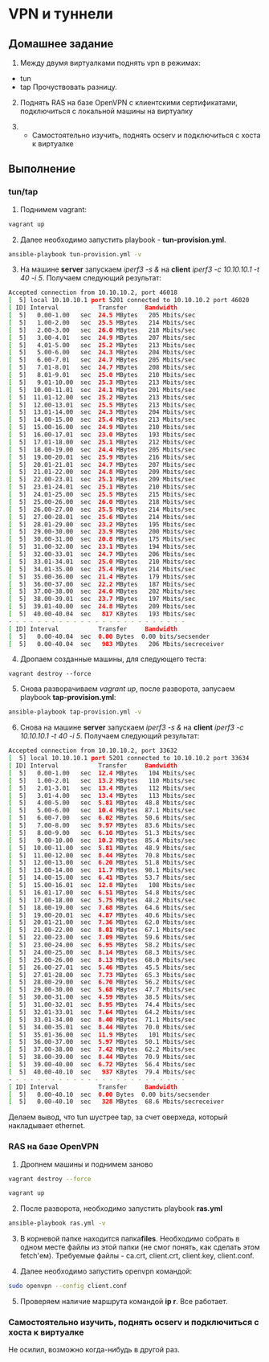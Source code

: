 # VPN и туннели

## Домашнее задание

1. Между двумя виртуалками поднять vpn в режимах:

- tun
- tap
Прочуствовать разницу.

2. Поднять RAS на базе OpenVPN с клиентскими сертификатами, подключиться с локальной машины на виртуалку

3. * Самостоятельно изучить, поднять ocserv и подключиться с хоста к виртуалке

## Выполнение

### tun/tap

1. Поднимем vagrant:

```bash
vagrant up
```

2. Далее необходимо запустить playbook - **tun-provision.yml**. 

```bash
ansible-playbook tun-provision.yml -v
```

3. На машине **server** запускаем *iperf3 -s &* на **client** *iperf3 -c 10.10.10.1 -t 40 -i 5*. Получаем следующий результат:

```bash
Accepted connection from 10.10.10.2, port 46018
[  5] local 10.10.10.1 port 5201 connected to 10.10.10.2 port 46020
[ ID] Interval           Transfer     Bandwidth
[  5]   0.00-1.00   sec  24.5 MBytes   205 Mbits/sec
[  5]   1.00-2.00   sec  25.5 MBytes   214 Mbits/sec
[  5]   2.00-3.00   sec  26.0 MBytes   218 Mbits/sec
[  5]   3.00-4.01   sec  24.9 MBytes   207 Mbits/sec
[  5]   4.01-5.00   sec  25.2 MBytes   213 Mbits/sec
[  5]   5.00-6.00   sec  24.3 MBytes   204 Mbits/sec
[  5]   6.00-7.01   sec  24.7 MBytes   205 Mbits/sec
[  5]   7.01-8.01   sec  24.7 MBytes   208 Mbits/sec
[  5]   8.01-9.01   sec  25.0 MBytes   210 Mbits/sec
[  5]   9.01-10.00  sec  25.3 MBytes   213 Mbits/sec
[  5]  10.00-11.01  sec  24.1 MBytes   201 Mbits/sec
[  5]  11.01-12.00  sec  25.2 MBytes   213 Mbits/sec
[  5]  12.00-13.01  sec  25.5 MBytes   213 Mbits/sec
[  5]  13.01-14.00  sec  24.3 MBytes   204 Mbits/sec
[  5]  14.00-15.00  sec  25.4 MBytes   213 Mbits/sec
[  5]  15.00-16.00  sec  24.9 MBytes   210 Mbits/sec
[  5]  16.00-17.01  sec  23.0 MBytes   193 Mbits/sec
[  5]  17.01-18.00  sec  25.1 MBytes   212 Mbits/sec
[  5]  18.00-19.00  sec  24.4 MBytes   205 Mbits/sec
[  5]  19.00-20.01  sec  25.9 MBytes   216 Mbits/sec
[  5]  20.01-21.01  sec  24.7 MBytes   207 Mbits/sec
[  5]  21.01-22.00  sec  24.8 MBytes   209 Mbits/sec
[  5]  22.00-23.01  sec  25.1 MBytes   209 Mbits/sec
[  5]  23.01-24.01  sec  25.1 MBytes   210 Mbits/sec
[  5]  24.01-25.00  sec  25.5 MBytes   215 Mbits/sec
[  5]  25.00-26.00  sec  26.0 MBytes   218 Mbits/sec
[  5]  26.00-27.00  sec  25.5 MBytes   214 Mbits/sec
[  5]  27.00-28.01  sec  25.6 MBytes   214 Mbits/sec
[  5]  28.01-29.00  sec  23.2 MBytes   195 Mbits/sec
[  5]  29.00-30.00  sec  23.9 MBytes   200 Mbits/sec
[  5]  30.00-31.00  sec  20.8 MBytes   175 Mbits/sec
[  5]  31.00-32.00  sec  23.1 MBytes   194 Mbits/sec
[  5]  32.00-33.01  sec  24.7 MBytes   206 Mbits/sec
[  5]  33.01-34.01  sec  25.0 MBytes   210 Mbits/sec
[  5]  34.01-35.00  sec  25.4 MBytes   214 Mbits/sec
[  5]  35.00-36.00  sec  21.4 MBytes   179 Mbits/sec
[  5]  36.00-37.00  sec  22.2 MBytes   187 Mbits/sec
[  5]  37.00-38.00  sec  24.0 MBytes   202 Mbits/sec
[  5]  38.00-39.01  sec  23.7 MBytes   197 Mbits/sec
[  5]  39.01-40.00  sec  24.8 MBytes   209 Mbits/sec
[  5]  40.00-40.04  sec   817 KBytes   193 Mbits/sec
- - - - - - - - - - - - - - - - - - - - - - - - -
[ ID] Interval           Transfer     Bandwidth
[  5]   0.00-40.04  sec  0.00 Bytes  0.00 bits/secsender
[  5]   0.00-40.04  sec   983 MBytes   206 Mbits/secreceiver
```

4. Дропаем созданные машины, для следующего теста:

```
vagrant destroy --force
```

5. Снова разворачиваем *vagrant up*, после разворота, запусаем playbook **tap-provision.yml**:

```bash
ansible-playbook tap-provision.yml -v
```

6. Снова на машине **server** запускаем *iperf3 -s &* на **client** *iperf3 -c 10.10.10.1 -t 40 -i 5*. Получаем следующий результат:

```bash
Accepted connection from 10.10.10.2, port 33632
[  5] local 10.10.10.1 port 5201 connected to 10.10.10.2 port 33634
[ ID] Interval           Transfer     Bandwidth
[  5]   0.00-1.00   sec  12.4 MBytes   104 Mbits/sec
[  5]   1.00-2.01   sec  13.2 MBytes   110 Mbits/sec
[  5]   2.01-3.01   sec  13.4 MBytes   112 Mbits/sec
[  5]   3.01-4.00   sec  13.4 MBytes   113 Mbits/sec
[  5]   4.00-5.00   sec  5.81 MBytes  48.8 Mbits/sec
[  5]   5.00-6.00   sec  10.4 MBytes  87.1 Mbits/sec
[  5]   6.00-7.00   sec  6.02 MBytes  50.6 Mbits/sec
[  5]   7.00-8.00   sec  9.97 MBytes  83.6 Mbits/sec
[  5]   8.00-9.00   sec  6.10 MBytes  51.3 Mbits/sec
[  5]   9.00-10.00  sec  10.2 MBytes  85.4 Mbits/sec
[  5]  10.00-11.00  sec  5.81 MBytes  48.9 Mbits/sec
[  5]  11.00-12.00  sec  8.44 MBytes  70.8 Mbits/sec
[  5]  12.00-13.00  sec  6.20 MBytes  51.8 Mbits/sec
[  5]  13.00-14.00  sec  11.7 MBytes  98.1 Mbits/sec
[  5]  14.00-15.00  sec  6.41 MBytes  53.7 Mbits/sec
[  5]  15.00-16.01  sec  12.8 MBytes   108 Mbits/sec
[  5]  16.01-17.00  sec  6.51 MBytes  54.8 Mbits/sec
[  5]  17.00-18.00  sec  5.75 MBytes  48.2 Mbits/sec
[  5]  18.00-19.00  sec  7.68 MBytes  64.6 Mbits/sec
[  5]  19.00-20.01  sec  4.87 MBytes  40.6 Mbits/sec
[  5]  20.01-21.00  sec  7.36 MBytes  62.0 Mbits/sec
[  5]  21.00-22.00  sec  8.01 MBytes  67.1 Mbits/sec
[  5]  22.00-23.00  sec  7.09 MBytes  59.6 Mbits/sec
[  5]  23.00-24.00  sec  6.95 MBytes  58.2 Mbits/sec
[  5]  24.00-25.00  sec  8.14 MBytes  68.3 Mbits/sec
[  5]  25.00-26.00  sec  8.13 MBytes  68.0 Mbits/sec
[  5]  26.00-27.01  sec  5.46 MBytes  45.5 Mbits/sec
[  5]  27.01-28.00  sec  7.73 MBytes  65.3 Mbits/sec
[  5]  28.00-29.00  sec  6.70 MBytes  56.2 Mbits/sec
[  5]  29.00-30.00  sec  5.68 MBytes  47.7 Mbits/sec
[  5]  30.00-31.00  sec  4.59 MBytes  38.5 Mbits/sec
[  5]  31.00-32.01  sec  8.95 MBytes  74.4 Mbits/sec
[  5]  32.01-33.01  sec  7.64 MBytes  64.2 Mbits/sec
[  5]  33.01-34.00  sec  8.40 MBytes  71.1 Mbits/sec
[  5]  34.00-35.01  sec  8.44 MBytes  70.0 Mbits/sec
[  5]  35.01-36.00  sec  11.9 MBytes   101 Mbits/sec
[  5]  36.00-37.00  sec  5.97 MBytes  50.1 Mbits/sec
[  5]  37.00-38.00  sec  7.42 MBytes  62.2 Mbits/sec
[  5]  38.00-39.00  sec  8.44 MBytes  70.9 Mbits/sec
[  5]  39.00-40.00  sec  6.72 MBytes  56.4 Mbits/sec
[  5]  40.00-40.10  sec   937 KBytes  79.4 Mbits/sec
- - - - - - - - - - - - - - - - - - - - - - - - -
[ ID] Interval           Transfer     Bandwidth
[  5]   0.00-40.10  sec  0.00 Bytes  0.00 bits/secsender
[  5]   0.00-40.10  sec   328 MBytes  68.6 Mbits/secreceiver
```

Делаем вывод, что tun шустрее tap, за счет оверхеда, который накладывает ethernet.

### RAS на базе OpenVPN

1. Дропнем машины и поднимем заново

```bash
vagrant destroy --force
```

```bash
vagrant up
```

2. После разворота, необходимо запустить playbook **ras.yml**

```bash
ansible-playbook ras.yml -v
```

3. В корневой папке находится папка**files**. Необходимо собрать в одном месте файлы из этой папки (не смог понять, как сделать этом fetch'ем). Требуемые файлы - ca.crt, client.crt, client.key, client.conf.

4. Далее необходимо запустить openvpn командой:

```bash
sudo openvpn --config client.conf
```

5. Проверяем наличие маршрута командой **ip r**. Все работает.

### Самостоятельно изучить, поднять ocserv и подключиться с хоста к виртуалке

Не осилил, возможно когда-нибудь в другой раз.
